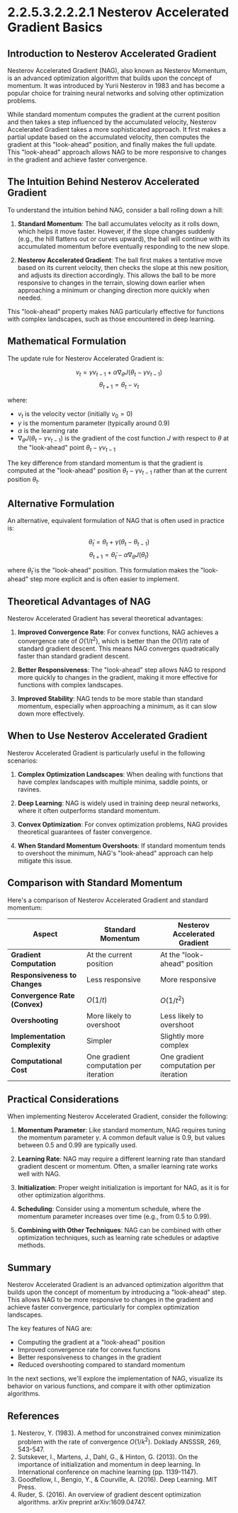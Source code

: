 # 2.2.5.3.2.2.2.1 Nesterov Accelerated Gradient Basics

## Introduction to Nesterov Accelerated Gradient

Nesterov Accelerated Gradient (NAG), also known as Nesterov Momentum, is an advanced optimization algorithm that builds upon the concept of momentum. It was introduced by Yurii Nesterov in 1983 and has become a popular choice for training neural networks and solving other optimization problems.

While standard momentum computes the gradient at the current position and then takes a step influenced by the accumulated velocity, Nesterov Accelerated Gradient takes a more sophisticated approach. It first makes a partial update based on the accumulated velocity, then computes the gradient at this "look-ahead" position, and finally makes the full update. This "look-ahead" approach allows NAG to be more responsive to changes in the gradient and achieve faster convergence.

## The Intuition Behind Nesterov Accelerated Gradient

To understand the intuition behind NAG, consider a ball rolling down a hill:

1. **Standard Momentum**: The ball accumulates velocity as it rolls down, which helps it move faster. However, if the slope changes suddenly (e.g., the hill flattens out or curves upward), the ball will continue with its accumulated momentum before eventually responding to the new slope.

2. **Nesterov Accelerated Gradient**: The ball first makes a tentative move based on its current velocity, then checks the slope at this new position, and adjusts its direction accordingly. This allows the ball to be more responsive to changes in the terrain, slowing down earlier when approaching a minimum or changing direction more quickly when needed.

This "look-ahead" property makes NAG particularly effective for functions with complex landscapes, such as those encountered in deep learning.

## Mathematical Formulation

The update rule for Nesterov Accelerated Gradient is:

$$v_t = \gamma v_{t-1} + \alpha \nabla_\theta J(\theta_t - \gamma v_{t-1})$$
$$\theta_{t+1} = \theta_t - v_t$$

where:
- $v_t$ is the velocity vector (initially $v_0 = 0$)
- $\gamma$ is the momentum parameter (typically around 0.9)
- $\alpha$ is the learning rate
- $\nabla_\theta J(\theta_t - \gamma v_{t-1})$ is the gradient of the cost function $J$ with respect to $\theta$ at the "look-ahead" point $\theta_t - \gamma v_{t-1}$

The key difference from standard momentum is that the gradient is computed at the "look-ahead" position $\theta_t - \gamma v_{t-1}$ rather than at the current position $\theta_t$.

## Alternative Formulation

An alternative, equivalent formulation of NAG that is often used in practice is:

$$\tilde{\theta}_t = \theta_t + \gamma (\theta_t - \theta_{t-1})$$
$$\theta_{t+1} = \tilde{\theta}_t - \alpha \nabla_\theta J(\tilde{\theta}_t)$$

where $\tilde{\theta}_t$ is the "look-ahead" position. This formulation makes the "look-ahead" step more explicit and is often easier to implement.

## Theoretical Advantages of NAG

Nesterov Accelerated Gradient has several theoretical advantages:

1. **Improved Convergence Rate**: For convex functions, NAG achieves a convergence rate of $O(1/t^2)$, which is better than the $O(1/t)$ rate of standard gradient descent. This means NAG converges quadratically faster than standard gradient descent.

2. **Better Responsiveness**: The "look-ahead" step allows NAG to respond more quickly to changes in the gradient, making it more effective for functions with complex landscapes.

3. **Improved Stability**: NAG tends to be more stable than standard momentum, especially when approaching a minimum, as it can slow down more effectively.

## When to Use Nesterov Accelerated Gradient

Nesterov Accelerated Gradient is particularly useful in the following scenarios:

1. **Complex Optimization Landscapes**: When dealing with functions that have complex landscapes with multiple minima, saddle points, or ravines.

2. **Deep Learning**: NAG is widely used in training deep neural networks, where it often outperforms standard momentum.

3. **Convex Optimization**: For convex optimization problems, NAG provides theoretical guarantees of faster convergence.

4. **When Standard Momentum Overshoots**: If standard momentum tends to overshoot the minimum, NAG's "look-ahead" approach can help mitigate this issue.

## Comparison with Standard Momentum

Here's a comparison of Nesterov Accelerated Gradient and standard momentum:

| Aspect | Standard Momentum | Nesterov Accelerated Gradient |
|--------|-------------------|------------------------------|
| **Gradient Computation** | At the current position | At the "look-ahead" position |
| **Responsiveness to Changes** | Less responsive | More responsive |
| **Convergence Rate (Convex)** | $O(1/t)$ | $O(1/t^2)$ |
| **Overshooting** | More likely to overshoot | Less likely to overshoot |
| **Implementation Complexity** | Simpler | Slightly more complex |
| **Computational Cost** | One gradient computation per iteration | One gradient computation per iteration |

## Practical Considerations

When implementing Nesterov Accelerated Gradient, consider the following:

1. **Momentum Parameter**: Like standard momentum, NAG requires tuning the momentum parameter $\gamma$. A common default value is 0.9, but values between 0.5 and 0.99 are typically used.

2. **Learning Rate**: NAG may require a different learning rate than standard gradient descent or momentum. Often, a smaller learning rate works well with NAG.

3. **Initialization**: Proper weight initialization is important for NAG, as it is for other optimization algorithms.

4. **Scheduling**: Consider using a momentum schedule, where the momentum parameter increases over time (e.g., from 0.5 to 0.99).

5. **Combining with Other Techniques**: NAG can be combined with other optimization techniques, such as learning rate schedules or adaptive methods.

## Summary

Nesterov Accelerated Gradient is an advanced optimization algorithm that builds upon the concept of momentum by introducing a "look-ahead" step. This allows NAG to be more responsive to changes in the gradient and achieve faster convergence, particularly for complex optimization landscapes.

The key features of NAG are:
- Computing the gradient at a "look-ahead" position
- Improved convergence rate for convex functions
- Better responsiveness to changes in the gradient
- Reduced overshooting compared to standard momentum

In the next sections, we'll explore the implementation of NAG, visualize its behavior on various functions, and compare it with other optimization algorithms.

## References

1. Nesterov, Y. (1983). A method for unconstrained convex minimization problem with the rate of convergence $O(1/k^2)$. Doklady ANSSSR, 269, 543-547.
2. Sutskever, I., Martens, J., Dahl, G., & Hinton, G. (2013). On the importance of initialization and momentum in deep learning. In International conference on machine learning (pp. 1139-1147).
3. Goodfellow, I., Bengio, Y., & Courville, A. (2016). Deep Learning. MIT Press.
4. Ruder, S. (2016). An overview of gradient descent optimization algorithms. arXiv preprint arXiv:1609.04747.
